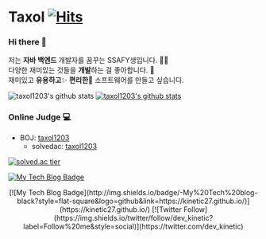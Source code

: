 # Taxol&nbsp;[![Hits](https://hits.seeyoufarm.com/api/count/incr/badge.svg?url=https%3A%2F%2Fgithub.com%2Ftaxol1203&count_bg=%2379C83D&title_bg=%23555555&icon=&icon_color=%23E7E7E7&title=hits&edge_flat=false)](https://hits.seeyoufarm.com)

### Hi there 👋
<p>
    저는 <b>자바 백엔드</b> 개발자를 꿈꾸는 SSAFY생입니다. 👨‍💻 <br>
    다양한 재미있는 것들을 <b>개발</b>하는 걸 좋아합니다. 🎁 <br>
    재미있고 <b>유용하고</b>✨ <b>편리한</b>🎉 소프트웨어를 만들고 싶습니다. 
</p>

![taxol1203's github stats](https://github-readme-stats.vercel.app/api?username=taxol1203&show_icons=true)
[![taxol1203's github stats](https://github-readme-stats.vercel.app/api/top-langs/?username=taxol1203&show_icons=true&hide_border=true&title_color=004386&icon_color=004386&layout=compact)](https://github.com/taxol1203)
### Online Judge 💻

* BOJ: [taxol1203](http://icpc.me/taxol1203)
  * solvedac: [taxol1203](https://solved.ac/profile/taxol1203)
  
[![solved.ac tier](http://mazassumnida.wtf/api/generate_badge?boj=taxol1203)](https://solved.ac/taxol1203)

<!--
<div align=center>
-->
  [![My Tech Blog Badge](http://img.shields.io/badge/-My%20Tech%20blog-black?style=flat-square&logo=github&link=https://taxol1203.github.io/)](https://taxol1203.github.io/) 
<!--  
</div>
-->
<div align=center>
[![My Tech Blog Badge](http://img.shields.io/badge/-My%20Tech%20blog-black?style=flat-square&logo=github&link=https://kinetic27.github.io/)](https://kinetic27.github.io/) 
[![Twitter Follow](https://img.shields.io/twitter/follow/dev_kinetic?label=Follow%20me&style=social)](https://twitter.com/dev_kinetic)
</div>




<!--
**taxol1203/taxol1203** is a ✨ _special_ ✨ repository because its `README.md` (this file) appears on your GitHub profile.

Here are some ideas to get you started:

- 🔭 I’m currently working on ...
- 🌱 I’m currently learning ...
- 👯 I’m looking to collaborate on ...
- 🤔 I’m looking for help with ...
- 💬 Ask me about ...
- 📫 How to reach me: ...
- 😄 Pronouns: ...
- ⚡ Fun fact: ...
-->
